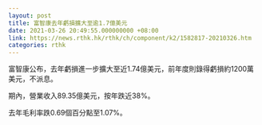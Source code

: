```yaml
---
layout: post
title: 富智康去年虧損擴大至逾1.7億美元
date: 2021-03-26 20:49:55.000000000 +08:00
link: https://news.rthk.hk/rthk/ch/component/k2/1582817-20210326.htm
categories: rthk
---
```


富智康公布，去年虧損進一步擴大至近1.74億美元，前年度則錄得虧損約1200萬美元，不派息。

期內，營業收入89.35億美元，按年跌近38%。

去年毛利率跌0.69個百分點至1.07%。
